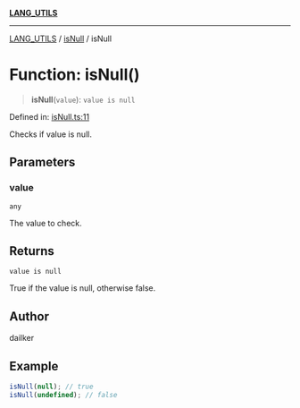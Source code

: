 [**LANG_UTILS**](../../README.md)

***

[LANG_UTILS](../../README.md) / [isNull](../README.md) / isNull

# Function: isNull()

> **isNull**(`value`): `value is null`

Defined in: [isNull.ts:11](https://github.com/dailker/everyutil/blob/d9e75f2d42f154020cf237316fa0fc68ab45d114/src/lang/isNull.ts#L11)

Checks if value is null.

## Parameters

### value

`any`

The value to check.

## Returns

`value is null`

True if the value is null, otherwise false.

## Author

dailker

## Example

```ts
isNull(null); // true
isNull(undefined); // false
```
